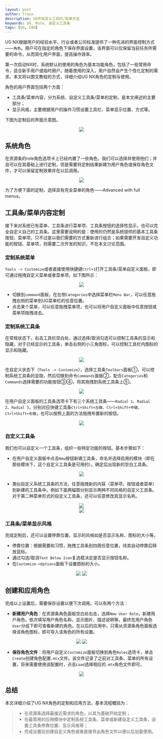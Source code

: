 ```yaml
---
layout: post
author: Train
description: UG中自定义工具栏/菜单方法
keywords: UG, Role, 自定义工具条
tags: [UG, CAD]
---
```


UG NX根据用户的经验水平、行业或者公司标准提供了一种先进的界面控制方式——`角色`。用户可在指定的角色下保存界面设置，该界面可以仅保留当前任务所需要的命令，从而简化用户界面，提高操作效率。

第一次启动NX时，系统默认的使用的角色为基本功能角色，包括了一些常用命令，适合新手用户或临时用户。随着使用的深入，用户自然会产生个性化定制的需求。本文将以图文教程的方式，详细介绍UG NX角色的定制与使用。

角色的用户界面包括两个方面：

* 工具条/菜单内容，分为系统、自定义工具条/菜单的定制，是本文阐述的主要部分；
* 显示风格，主要根据用户的操作习惯设置工具栏、菜单显示位置、方式等。

下图为定制后的界面示意图。

<div align='center'><img src="{{ "/images/2013-08-05-01.png" | prepend: site.baseurl }}"></div>

## 系统角色

在资源条的role角色选项卡上已经内置了一些角色，我们可以选择并使用他们；并且可以在其基础上进行定制，但是需要将定制结果新建为用户角色或保存角色文件，才可以保留定制效果并在以后调用。

<div align='center'><img src="{{ "/images/2013-08-05-02.png" | prepend: site.baseurl }}"></div>

为了方便下面的定制，选择具有完全菜单的角色——Advanced with full menus。

## 工具条/菜单内容定制

接下来对系统已有菜单、工具条进行菜单项、工具条按钮的选择性显示，也可以完全自定义自己的工具条。这里需要说明的是：使用的仍然是系统提供的基本工具条按钮、菜单项，只不过是以我们需要的方式重新进行组合；如果需要开发自定义功能的按钮、菜单项，则需要二次开发的知识，不在本文讨论范围。

### 定制系统菜单

`Tools -> Customize`或者直接使用快捷键`Ctrl+1`打开工具条/菜单自定义面板，即可通过拖拽自定义菜单或者菜单项。如下图所示：

<div align='center'><img src="{{ "/images/2013-08-05-03.png" | prepend: site.baseurl }}"></div>

* 切换到`command`面板，在左侧`Categories`中选择菜单栏`Menu Bar`，可以任意拖拽右侧的菜单到UG菜单栏的任意位置。
* 点击某个菜单，可以任意拖拽菜单项，也可以将用户自定义面板中任意按钮或菜单项拖拽进去。

### 定制系统工具条

在常规状态下，右击工具栏空白处，通过选择/取消勾选可以控制工具条的显示和隐藏，对于已经显示的工具条，单击右侧的小三角图标，可以控制工具栏内图标的显示和隐藏。

<div align='center'><img src="{{ "/images/2013-08-05-04.png" | prepend: site.baseurl }}"></div>

在自定义状态下（`Tools -> Customize`），选择工具条`Toolbars`面板①，可以控制系统工具条的显隐，然后切换到命令`Commands`面板②，配合`Categories`和`Commands`选择需要的功能按钮③④，将其拖拽到系统工具条上⑤。

<div align='center'><img src="{{ "/images/2013-08-05-05.png" | prepend: site.baseurl }}"></div>

在用户自定义面板的工具条选项卡下有三个系统工具条——`Radial 1`、`Radial 2`、`Radial 3`，分别对应快键工具条`Ctrl+Shift+左键`、`Ctrl+Shift+中键`、`Ctrl+Shift+右键`，也可以按照上面的方法拖拽布置新的按钮。

<div align='center'><img src="{{ "/images/2013-08-05-06.png" | prepend: site.baseurl }}"></div>

### 自定义工具条

我们也可以自定义一个工具条，组织一些特定功能的按钮。基本步骤如下：

* 在用户自定义面板中点击`New`按钮新建工具条，命名并选择启用的模块（即在那些模块下，这个自定义工具条是可用的）。确定后出现新的空白工具条。

<div align='center'><img src="{{ "/images/2013-08-05-07.png" | prepend: site.baseurl }}"></div>

* 类似自定义系统工具条的方法，任意拖拽新的内容（菜单项、按钮或者菜单）到新建的工具条中。例如下面两幅图分别显示两种不同风格的自定义工具条。对于第二种菜单形式的自定义工具条，还可以任意修改其显示名称。

<div align='center'><img src="{{ "/images/2013-08-05-08.png" | prepend: site.baseurl }}"></div>

<div align='center'><img src="{{ "/images/2013-08-05-09.png" | prepend: site.baseurl }}"></div>

### 工具条/菜单显示风格

完成定制后，还可以设置停靠位置，显示的风格如是否显示名称、图标的大小等。

* 停靠位置：根据需要和习惯，拖拽工具条到四周任意位置，待其自动停靠后释放鼠标。
* 通过勾选/取消`Text Below Icon`复选框决定是否显示按钮名称。
* 在`Costomize->Options`面板下设置图标的大小。

<div align='center'>
<img src="{{ "/images/2013-08-05-10.png" | prepend: site.baseurl }}" style="max-width:45%">
<img src="{{ "/images/2013-08-05-11.png" | prepend: site.baseurl }}" style="max-width:45%">
</div>

## 创建和应用角色

完成以上设置后，需要保存设置以便下次调用。可以有两个方法：

* **新建用户角色**：在资源条角色面板空白处右击，选择`New User Role`，新建用户角色，依次填写用户角色名称、显示图片、描述说明等，最终在用户角色`User`分组下即可查看新建的角色。在以后的应用中，只需从资源条角色面板选择该角色图标，即可导入该角色的所有设置。

<div align='center'>
<img src="{{ "/images/2013-08-05-12.png" | prepend: site.baseurl }}" style="max-width:45%">
<img src="{{ "/images/2013-08-05-13.png" | prepend: site.baseurl }}" style="max-width:45%">
</div>

* **保存角色文件**：将用户自定义`Costomize`面板切换到角色`Roles`选项卡，单击`Create`创建角色配置`.mtx`文件。该文件记录了之前对工具条、菜单的所有设置，将来需要使用该配置时，点击`Load`选择相应的`.mtx`角色文件即可。

<div align='center'><img src="{{ "/images/2013-08-05-14.png" | prepend: site.baseurl }}"></div>

## 总结

本文详细介绍了UG NX角色的定制和应用方法，基本流程概括为：

> * 在资源条选择最接近需求的角色，以其为基础开始定制；
> * 在最常用的应用模块中定制系统工具条、菜单或新建自定义工具条，设置工具条停靠位置、显示风格等；
> * 完成设置后创建自定义角色或者直接导出角色文件以便以后加载使用。